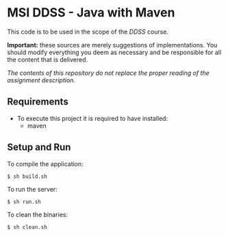 # MSI DDSS - Java with Maven


This code is to be used in the scope of the *DDSS* course.

**Important:** these sources are merely suggestions of implementations. 
You should modify everything you deem as necessary and be responsible for all the content that is delivered.

*The contents of this repository do not replace the proper reading of the assignment description.*


Requirements
---
- To execute this project it is required to have installed:
    * maven



Setup and Run
---
To compile the application:

`$ sh build.sh`


To run the server:

`$ sh run.sh`

To clean the binaries:

`$ sh clean.sh`


 
